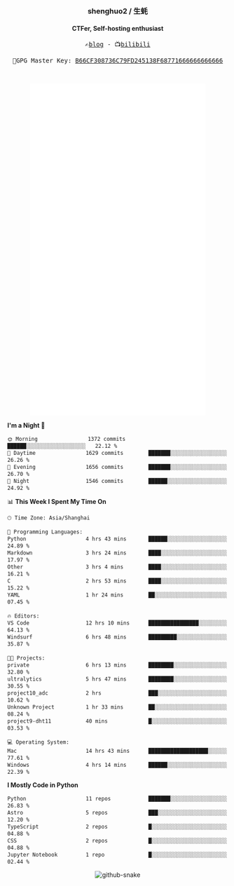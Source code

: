 <h3 align="center"> shenghuo2 / 生蚝 </h3>
<h4 align="center" >CTFer, Self-hosting enthusiast</h3>


<p align="center">
  <samp>
    ✍️<a href="https://blog.shenghuo2.top/">blog</a> -
    📺<a href="https://space.bilibili.com/85894935">bilibili</a>
  </samp>
</p>
<p align="center">
  <samp>
     🔐GPG Master Key: <a align="center" href="https://github.com/shenghuo2.gpg">B66CF308736C79FD245138F68771666666666666</a>
  </samp>
</p>
<br>
<p align="center">
  <a href="https://github.com/shenghuo2">
    <img width="400" align="top" src="https://github.com/shenghuo2/shenghuo2/blob/main/metrics.left.svg" />
  </a>
  <a href="https://github.com/shenghuo2">
    <img width="400" align="top" src="https://github.com/shenghuo2/shenghuo2/blob/main/metrics.right.svg" />
  </a>
</p>


<!--START_SECTION:waka-->
**I'm a Night 🦉** 

```text
🌞 Morning                1372 commits        ██████░░░░░░░░░░░░░░░░░░░   22.12 % 
🌆 Daytime                1629 commits        ███████░░░░░░░░░░░░░░░░░░   26.26 % 
🌃 Evening                1656 commits        ███████░░░░░░░░░░░░░░░░░░   26.70 % 
🌙 Night                  1546 commits        ██████░░░░░░░░░░░░░░░░░░░   24.92 % 
```


📊 **This Week I Spent My Time On** 

```text
🕑︎ Time Zone: Asia/Shanghai

💬 Programming Languages: 
Python                   4 hrs 43 mins       ██████░░░░░░░░░░░░░░░░░░░   24.89 % 
Markdown                 3 hrs 24 mins       ████░░░░░░░░░░░░░░░░░░░░░   17.97 % 
Other                    3 hrs 4 mins        ████░░░░░░░░░░░░░░░░░░░░░   16.21 % 
C                        2 hrs 53 mins       ████░░░░░░░░░░░░░░░░░░░░░   15.22 % 
YAML                     1 hr 24 mins        ██░░░░░░░░░░░░░░░░░░░░░░░   07.45 % 

🔥 Editors: 
VS Code                  12 hrs 10 mins      ████████████████░░░░░░░░░   64.13 % 
Windsurf                 6 hrs 48 mins       █████████░░░░░░░░░░░░░░░░   35.87 % 

🐱‍💻 Projects: 
private                  6 hrs 13 mins       ████████░░░░░░░░░░░░░░░░░   32.80 % 
ultralytics              5 hrs 47 mins       ████████░░░░░░░░░░░░░░░░░   30.55 % 
project10_adc            2 hrs               ███░░░░░░░░░░░░░░░░░░░░░░   10.62 % 
Unknown Project          1 hr 33 mins        ██░░░░░░░░░░░░░░░░░░░░░░░   08.24 % 
project9-dht11           40 mins             █░░░░░░░░░░░░░░░░░░░░░░░░   03.53 % 

💻 Operating System: 
Mac                      14 hrs 43 mins      ███████████████████░░░░░░   77.61 % 
Windows                  4 hrs 14 mins       ██████░░░░░░░░░░░░░░░░░░░   22.39 % 
```

**I Mostly Code in Python** 

```text
Python                   11 repos            ███████░░░░░░░░░░░░░░░░░░   26.83 % 
Astro                    5 repos             ███░░░░░░░░░░░░░░░░░░░░░░   12.20 % 
TypeScript               2 repos             █░░░░░░░░░░░░░░░░░░░░░░░░   04.88 % 
CSS                      2 repos             █░░░░░░░░░░░░░░░░░░░░░░░░   04.88 % 
Jupyter Notebook         1 repo              █░░░░░░░░░░░░░░░░░░░░░░░░   02.44 % 
```




<!--END_SECTION:waka-->


<div align="center">
  <picture>
    <source media="(prefers-color-scheme: dark)" srcset="https://gist.githubusercontent.com/shenghuo2/bfce20b14ab0484cef03bae6e60e0b3a/raw/github-snake-dark.svg" />
    <source media="(prefers-color-scheme: light)" srcset="https://gist.githubusercontent.com/shenghuo2/bfce20b14ab0484cef03bae6e60e0b3a/raw/github-snake.svg" />
    <img alt="github-snake" src="https://gist.githubusercontent.com/shenghuo2/bfce20b14ab0484cef03bae6e60e0b3a/raw/github-snake.svg" />
  </picture>
</div>

<!--
**shenghuo2/shenghuo2** is a ✨ _special_ ✨ repository because its `README.md` (this file) appears on your GitHub profile.

Here are some ideas to get you started:

- 🔭 I’m currently working on ...
- 🌱 I’m currently learning ...
- 👯 I’m looking to collaborate on ...
- 🤔 I’m looking for help with ...
- 💬 Ask me about ...
- 📫 How to reach me: ...
- 😄 Pronouns: ...
- ⚡ Fun fact: ...
-->
